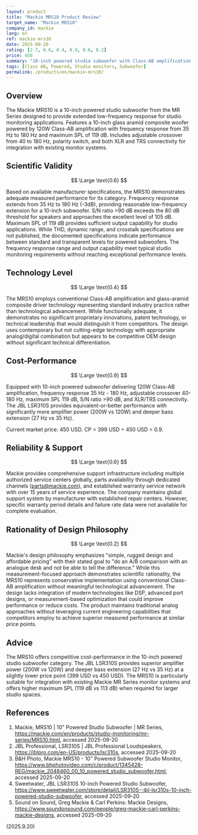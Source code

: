 ```yaml
---
layout: product
title: "Mackie MRS10 Product Review"
target_name: "Mackie MRS10"
company_id: mackie
lang: en
ref: mackie-mrs10
date: 2025-09-20
rating: [2.7, 0.6, 0.4, 0.9, 0.6, 0.2]
price: 450
summary: "10-inch powered studio subwoofer with Class-AB amplification offering basic low-frequency extension with reasonable cost-performance"
tags: [Class AB, Powered, Studio monitors, Subwoofer]
permalink: /products/en/mackie-mrs10/
---
```

## Overview

The Mackie MRS10 is a 10-inch powered studio subwoofer from the MR Series designed to provide extended low-frequency response for studio monitoring applications. Features a 10-inch glass aramid composite woofer powered by 120W Class-AB amplification with frequency response from 35 Hz to 180 Hz and maximum SPL of 119 dB. Includes adjustable crossover from 40 to 180 Hz, polarity switch, and both XLR and TRS connectivity for integration with existing monitor systems.

## Scientific Validity

$$ \Large \text{0.6} $$

Based on available manufacturer specifications, the MRS10 demonstrates adequate measured performance for its category. Frequency response extends from 35 Hz to 180 Hz (-3dB), providing reasonable low-frequency extension for a 10-inch subwoofer. S/N ratio >90 dB exceeds the 80 dB threshold for speakers and approaches the excellent level of 105 dB. Maximum SPL of 119 dB provides sufficient output capability for studio applications. While THD, dynamic range, and crosstalk specifications are not published, the documented specifications indicate performance between standard and transparent levels for powered subwoofers. The frequency response range and output capability meet typical studio monitoring requirements without reaching exceptional performance levels.

## Technology Level

$$ \Large \text{0.4} $$

The MRS10 employs conventional Class-AB amplification and glass-aramid composite driver technology representing standard industry practice rather than technological advancement. While functionally adequate, it demonstrates no significant proprietary innovations, patent technology, or technical leadership that would distinguish it from competitors. The design uses contemporary but not cutting-edge technology with appropriate analog/digital combination but appears to be competitive OEM design without significant technical differentiation.

## Cost-Performance

$$ \Large \text{0.9} $$

Equipped with 10-inch powered subwoofer delivering 120W Class-AB amplification, frequency response 35 Hz - 180 Hz, adjustable crossover 40-180 Hz, maximum SPL 119 dB, S/N ratio >90 dB, and XLR/TRS connectivity. The JBL LSR310S provides equivalent-or-better performance with significantly more amplifier power (200W vs 120W) and deeper bass extension (27 Hz vs 35 Hz).

Current market price: 450 USD. CP = 399 USD ÷ 450 USD = 0.9.

## Reliability & Support

$$ \Large \text{0.6} $$

Mackie provides comprehensive support infrastructure including multiple authorized service centers globally, parts availability through dedicated channels (parts@mackie.com), and established warranty service network with over 15 years of service experience. The company maintains global support system by manufacturer with established repair centers. However, specific warranty period details and failure rate data were not available for complete evaluation.

## Rationality of Design Philosophy

$$ \Large \text{0.2} $$

Mackie's design philosophy emphasizes "simple, rugged design and affordable pricing" with their stated goal to "do an A/B comparison with an analogue desk and not be able to tell the difference." While this measurement-focused approach demonstrates scientific rationality, the MRS10 represents conservative implementation using conventional Class-AB amplification without meaningful technological advancement. The design lacks integration of modern technologies like DSP, advanced port designs, or measurement-based optimization that could improve performance or reduce costs. The product maintains traditional analog approaches without leveraging current engineering capabilities that competitors employ to achieve superior measured performance at similar price points.

## Advice

The MRS10 offers competitive cost-performance in the 10-inch powered studio subwoofer category. The JBL LSR310S provides superior amplifier power (200W vs 120W) and deeper bass extension (27 Hz vs 35 Hz) at a slightly lower price point (399 USD vs 450 USD). The MRS10 is particularly suitable for integration with existing Mackie MR Series monitor systems and offers higher maximum SPL (119 dB vs 113 dB) when required for larger studio spaces.

## References

1. Mackie, MRS10 | 10" Powered Studio Subwoofer | MR Series, https://mackie.com/en/products/studio-monitoring/mr-series/MRS10.html, accessed 2025-09-20
2. JBL Professional, LSR310S | JBL Professional Loudspeakers, https://jblpro.com/en-US/products/lsr310s, accessed 2025-09-20
3. B&H Photo, Mackie MRS10 - 10" Powered Subwoofer Studio Monitor, https://www.bhphotovideo.com/c/product/1345428-REG/mackie_2048460_00_10_powered_studio_subwoofer.html, accessed 2025-09-20
4. Sweetwater, JBL LSR310S 10-inch Powered Studio Subwoofer, https://www.sweetwater.com/store/detail/LSR310S--jbl-lsr310s-10-inch-powered-studio-subwoofer, accessed 2025-09-20
5. Sound on Sound, Greg Mackie & Carl Perkins: Mackie Designs, https://www.soundonsound.com/people/greg-mackie-carl-perkins-mackie-designs, accessed 2025-09-20

(2025.9.20)